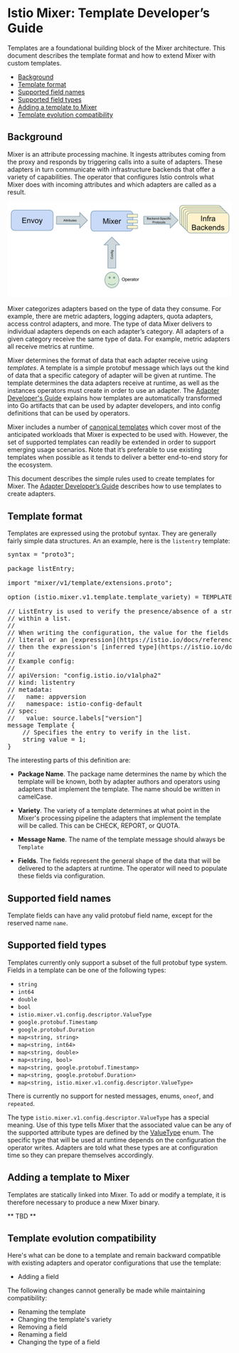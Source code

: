 # Istio Mixer: Template Developer’s Guide

Templates are a foundational building block of the Mixer architecture. This document
describes the template format and how to extend Mixer with custom templates.

- [Background](#background)
- [Template format](#template-format)
- [Supported field names](#supported-field-names)
- [Supported field types](#supported-field-types)
- [Adding a template to Mixer](#adding-a-template-to-mixer)
- [Template evolution compatibility](#template-evolution-compatibility)

## Background

Mixer is an attribute processing machine. It ingests attributes coming from the proxy and responds by
triggering calls into a suite of adapters. These adapters in turn communicate with infrastructure
backends that offer a variety of capabilities. The operator that configures Istio controls what Mixer
does with incoming attributes and which adapters are called as a result.

![Attribute Processing Machine](./attribute_machine.svg) 

Mixer categorizes adapters based on the type of data they consume. For example, there are metric adapters, logging
adapters, quota adapters, access control adapters, and more. The type of data Mixer delivers to individual adapters
depends on each adapter’s category. All adapters of a given category receive the same type of data. For example,
metric adapters all receive metrics at runtime.

Mixer determines the format of data that each adapter receive using *templates*. A template is a simple protobuf message
which lays out the kind of data that a specific category of adapter will be given at runtime. The template determines
the data adapters receive at runtime, as well as the instances operators must create in order to use an adapter.
The [Adapter Developer's Guide](./adapters.md) explains how templates are automatically transformed into Go
artifacts that can be used by adapter developers, and into config definitions that can be used by operators. 

Mixer includes a number of [canonical templates](https://github.com/istio/mixer/tree/master/template) which cover
most of the anticipated workloads that Mixer is expected to be used with. However, the set of supported templates can
readily be extended in order to support emerging usage scenarios. Note that it’s preferable to use existing templates
when possible as it tends to deliver a better end-to-end story for the ecosystem. 

This document describes the simple rules used to create templates for Mixer.
The [Adapter Developer’s Guide](https://github.com/istio/mixer/blob/master/doc/dev/adapters.md) describes how to use templates to
create adapters.

## Template format

Templates are expressed using the protobuf syntax. They are generally fairly simple data structures. An an example, here is the `listentry` template:

<pre>
syntax = "proto3";

package listEntry;

import "mixer/v1/template/extensions.proto";

option (istio.mixer.v1.template.template_variety) = TEMPLATE_VARIETY_CHECK;

// ListEntry is used to verify the presence/absence of a string
// within a list.
//
// When writing the configuration, the value for the fields associated with this template can either be a
// literal or an [expression](https://istio.io/docs/reference/config/mixer/expression-language.html). Please note that if the datatype of a field is not istio.mixer.v1.config.descriptor.ValueType,
// then the expression's [inferred type](https://istio.io/docs/reference/config/mixer/expression-language.html#type-checking) must match the datatype of the field.
//
// Example config:
// 
// apiVersion: "config.istio.io/v1alpha2"
// kind: listentry
// metadata:
//   name: appversion
//   namespace: istio-config-default
// spec:
//   value: source.labels["version"]
message Template {
    // Specifies the entry to verify in the list.
    string value = 1;
}
</pre>

The interesting parts of this definition are:

- **Package Name**. The package name determines the name by which the template will be known, both by
adapter authors and operators using adapters that implement the template. 
The name should be written in camelCase.

- **Variety**. The variety of a template determines at what point in the Mixer's processing pipeline the
adapters that implement the template will be called. This can be CHECK, REPORT, or QUOTA. 

- **Message Name**. The name of the template message should always be `Template`

- **Fields**. The fields represent the general shape of the data that will be delivered to the adapters at
runtime. The operator will need to populate these fields via configuration.

## Supported field names

Template fields can have any valid protobuf field name, except for the reserved name `name`.

## Supported field types

Templates currently only support a subset of the full protobuf type system. Fields in a template can
be one of the following types:

- `string`
- `int64`
- `double`
- `bool`
- `istio.mixer.v1.config.descriptor.ValueType`
- `google.protobuf.Timestamp`
- `google.protobuf.Duration`
- `map<string, string>`
- `map<string, int64>`
- `map<string, double>`
- `map<string, bool>`
- `map<string, google.protobuf.Timestamp>`
- `map<string, google.protobuf.Duration>`
- `map<string, istio.mixer.v1.config.descriptor.ValueType>`

There is currently no support for nested messages, enums, `oneof`, and `repeated`.

The type `istio.mixer.v1.config.descriptor.ValueType` has a special meaning. Use of this type
tells Mixer that the associated value can be any of the supported attribute
types are defined by the [ValueType](https://github.com/istio/api/blob/master/mixer/v1/config/descriptor/value_type.proto)
enum. The specific type that will be used at runtime depends on the configuration the operator writes.
Adapters are told what these types are at configuration time so they can prepare themselves accordingly.

## Adding a template to Mixer

Templates are statically linked into Mixer. To add or modify a template, it is therefore necessary to produce a new
Mixer binary.

** TBD **

## Template evolution compatibility

Here's what can be done to a template and remain backward compatible with existing adapters and operator configurations that use the
template:

- Adding a field

The following changes cannot generally be made while maintaining compatibility:

- Renaming the template
- Changing the template's variety
- Removing a field
- Renaming a field
- Changing the type of a field

